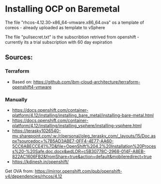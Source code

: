# Installing OCP on Baremetal


The file "rhcos-4.12.30-x86_64-vmware.x86_64.ova" os a template of coreos - already uploaded as template to vSphere

The file "pullsecret.txt" is the subscribtion retrived from openshift - currently its a trial subscription with 60 day expiration

## Sources:


### Terraform
* Based on: https://github.com/ibm-cloud-architecture/terraform-openshift4-vmware



### Manually
* https://docs.openshift.com/container-platform/4.12/installing/installing_bare_metal/installing-bare-metal.html
* https://docs.openshift.com/container-platform/4.12/installing/installing_vsphere/installing-vsphere.html
* https://terasky1026540-my.sharepoint.com/:w:/r/personal/oleg_terasky_com/_layouts/15/Doc.aspx?sourcedoc=%7B5AD3ABE7-0FF4-4E77-AA60-5CC6ABECCE41%7D&file=OpenShift%204.2%20Installation%20Process%20-%20Safe.doc.docx&wdLOR=c5B30778C-2968-014F-A8EB-822AC1606FB2&fromShare=true&action=default&mobileredirect=true
* https://kdinesh.in/openshift/


Get OVA from: https://mirror.openshift.com/pub/openshift-v4/dependencies/rhcos/4.12